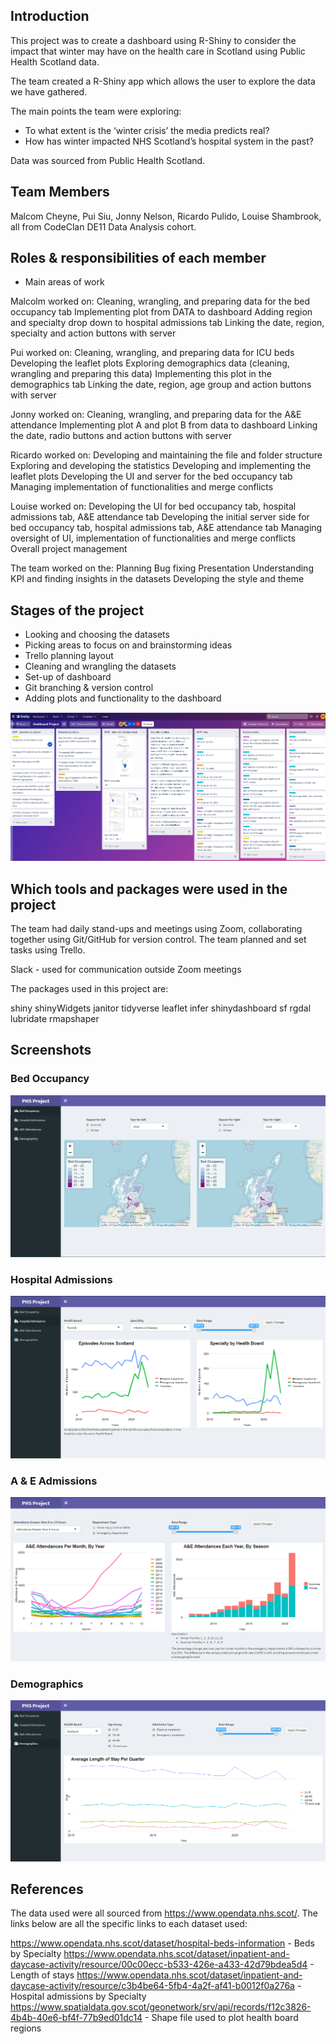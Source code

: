 

## Introduction

This project was to create a dashboard using R-Shiny to consider the impact that winter may have on the health care in Scotland using Public Health Scotland data.

The team created a R-Shiny app which allows the user to explore the data we have gathered.

The main points the team were exploring:
* To what extent is the ‘winter crisis’ the media predicts real?
* How has winter impacted NHS Scotland’s hospital system in the past?

Data was sourced from Public Health Scotland.

## Team Members

Malcom Cheyne, Pui Siu, Jonny Nelson, Ricardo Pulido, Louise Shambrook, all from CodeClan DE11 Data Analysis cohort.

## Roles & responsibilities of each member

* Main areas of work

Malcolm worked on:
Cleaning, wrangling, and preparing data for the bed occupancy tab
Implementing plot from DATA to dashboard
Adding region and specialty drop down to hospital admissions tab
Linking the date, region, specialty and action buttons with server

Pui worked on:
Cleaning, wrangling, and preparing data for ICU beds
Developing the leaflet plots
Exploring demographics data (cleaning, wrangling and preparing this data)
Implementing this plot in the demographics tab
Linking the date, region, age group and action buttons with server

Jonny worked on:
Cleaning, wrangling, and preparing data for the A&E attendance
Implementing plot A and plot B from data to dashboard
Linking the date, radio buttons and action buttons with server

Ricardo worked on:
Developing and maintaining the file and folder structure
Exploring and developing the statistics
Developing and implementing the leaflet plots
Developing the UI and server for the bed occupancy tab
Managing implementation of functionalities and merge conflicts

Louise worked on:
Developing the UI for bed occupancy tab, hospital admissions tab, A&E attendance tab
Developing the initial server side for bed occupancy tab, hospital admissions tab, A&E attendance tab
Managing oversight of UI, implementation of functionalities and merge conflicts
Overall project management

The team worked on the:
Planning
Bug fixing
Presentation
Understanding KPI and finding insights in the datasets
Developing the style and theme

## Stages of the project

* Looking and choosing the datasets
* Picking areas to focus on and brainstorming ideas
* Trello planning layout
* Cleaning and wrangling the datasets  
* Set-up of dashboard
* Git branching & version control
* Adding plots and functionality to the dashboard

![Trello](images/trello.png)

## Which tools and packages were used in the project

The team had daily stand-ups and meetings using Zoom, collaborating together using Git/GitHub for version control. The team planned and set tasks using Trello.

Slack - used for communication outside Zoom meetings

The packages used in this project are:

shiny
shinyWidgets
janitor
tidyverse
leaflet
infer
shinydashboard
sf
rgdal
lubridate
rmapshaper

## Screenshots
### Bed Occupancy
![Bed Occupancy Tab](images/bed_occupancy.png)

### Hospital Admissions
![Hospital Admissions Tab](images/hospital_admissions.png)

### A & E Admissions
![A & E Admissions Tab](images/ae_admissions.png)

### Demographics
![Demographics](images/demograhics.png)

## References

The data used were all sourced from https://www.opendata.nhs.scot/. The links below are all the specific links to each dataset used:

https://www.opendata.nhs.scot/dataset/hospital-beds-information - Beds by Specialty
https://www.opendata.nhs.scot/dataset/inpatient-and-daycase-activity/resource/00c00ecc-b533-426e-a433-42d79bdea5d4 - Length of stays
https://www.opendata.nhs.scot/dataset/inpatient-and-daycase-activity/resource/c3b4be64-5fb4-4a2f-af41-b0012f0a276a - Hospital admissions by Specialty
https://www.spatialdata.gov.scot/geonetwork/srv/api/records/f12c3826-4b4b-40e6-bf4f-77b9ed01dc14 - Shape file used to plot health board regions


